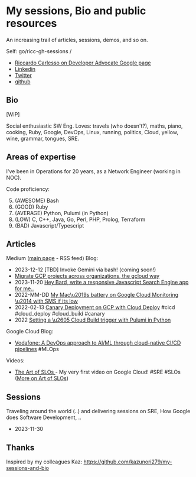 # My sessions, Bio and public resources

An increasing trail of articles, sessions, demos, and so on.

Self: go/ricc-gh-sessions / 

* [Riccardo Carlesso on Developer Advocate Google page](https://cloud.google.com/developers/advocates/riccardo-carlesso)
* [Linkedin](https://www.linkedin.com/in/riccardocarlesso/)
* [Twitter](https://twitter.com/palladius)
* [github](https://github.com/palladius)

## Bio

[WIP]

Social enthusiastic SW Eng. Loves: travels (who doesn't?), maths, piano, cooking, Ruby, Google, DevOps, Linux, running, politics, Cloud, yellow, wine, grammar, tongues, SRE.

## Areas of expertise

I've been in Operations for 20 years, as a Network Engineer (working in NOC).

Code proficiency:

5. (AWESOME) Bash
4. (GOOD) Ruby
3. (AVERAGE) Python, Pulumi (in Python)
2. (LOW) C, C++, Java, Go, Perl, PHP, Prolog, Terraform
1. (BAD) Javascript/Typescript

## Articles

Medium ([main page](https://medium.com/@palladiusbonton/) - RSS feed) Blog: 

* 2023-12-12 [TBD] Invoke Gemini via bash! (coming soon!)
* [Migrate GCP projects across organizations, the gcloud way](https://medium.com/google-cloud/how-to-migrate-projects-across-organizations-c7e254ab90af?source=rss-b5293b96912f------2)
* 2023-11-20 [Hey Bard, write a responsive Javascript Search Engine app for me..](https://medium.com/@palladiusbonton/hey-bard-write-a-responsive-javascript-search-engine-app-for-me-b2585e55385e)
* 2022-MM-DD [My Mac\u2019s battery on Google Cloud Monitoring \u2014 with SMS if its low](https://medium.com/google-cloud/my-macs-battery-on-google-cloud-monitoring-with-sms-if-its-low-a1ccd70485fe?source=rss-b5293b96912f------2)
* 2022-02-13 [Canary Deployment on GCP with Cloud Deploy](https://medium.com/google-cloud/draft-canarying-on-gcp-with-cloud-deploy-91b3e4d0ee9a) #cicd #cloud_deploy #cloud_build #canary
* 2022  [Setting a \u2605 Cloud Build trigger with Pulumi in  Python](https://medium.com/google-cloud/setting-cloudbuild-with-pulumi-in-python-330e8b54b2cf)


Google Cloud Blog:

* [Vodafone: A DevOps approach to AI/ML through cloud-native CI/CD pipelines](https://cloud.google.com/blog/products/devops-sre/how-vodafone-uses-cicd-to-speed-up-ml-pipelines) #MLOps 

Videos:

* [The Art of SLOs ](https://www.youtube.com/watch?v=E3ReKuJ8ewA) - My very first video on Google Cloud! #SRE #SLOs ([More on Art of SLOs](https://sre.google/resources/practices-and-processes/art-of-slos/))



## Sessions 

Traveling around the world (..) and delivering sessions on SRE, How Google does Software Development, ..

* 2023-11-30 

## Thanks

Inspired by my colleagues Kaz: https://github.com/kazunori279/my-sessions-and-bio